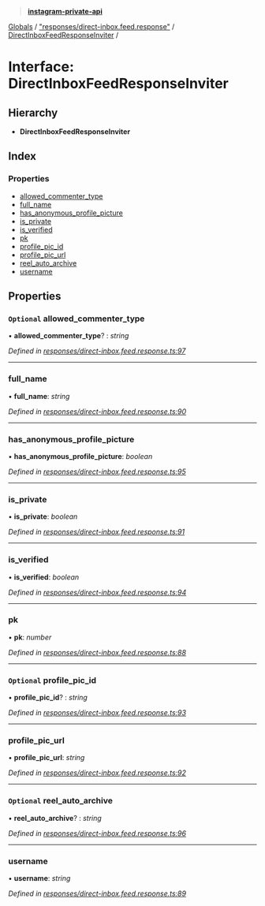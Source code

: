 > **[instagram-private-api](../README.md)**

[Globals](../README.md) / ["responses/direct-inbox.feed.response"](../modules/_responses_direct_inbox_feed_response_.md) / [DirectInboxFeedResponseInviter](_responses_direct_inbox_feed_response_.directinboxfeedresponseinviter.md) /

# Interface: DirectInboxFeedResponseInviter

## Hierarchy

* **DirectInboxFeedResponseInviter**

## Index

### Properties

* [allowed_commenter_type](_responses_direct_inbox_feed_response_.directinboxfeedresponseinviter.md#optional-allowed_commenter_type)
* [full_name](_responses_direct_inbox_feed_response_.directinboxfeedresponseinviter.md#full_name)
* [has_anonymous_profile_picture](_responses_direct_inbox_feed_response_.directinboxfeedresponseinviter.md#has_anonymous_profile_picture)
* [is_private](_responses_direct_inbox_feed_response_.directinboxfeedresponseinviter.md#is_private)
* [is_verified](_responses_direct_inbox_feed_response_.directinboxfeedresponseinviter.md#is_verified)
* [pk](_responses_direct_inbox_feed_response_.directinboxfeedresponseinviter.md#pk)
* [profile_pic_id](_responses_direct_inbox_feed_response_.directinboxfeedresponseinviter.md#optional-profile_pic_id)
* [profile_pic_url](_responses_direct_inbox_feed_response_.directinboxfeedresponseinviter.md#profile_pic_url)
* [reel_auto_archive](_responses_direct_inbox_feed_response_.directinboxfeedresponseinviter.md#optional-reel_auto_archive)
* [username](_responses_direct_inbox_feed_response_.directinboxfeedresponseinviter.md#username)

## Properties

### `Optional` allowed_commenter_type

• **allowed_commenter_type**? : *string*

*Defined in [responses/direct-inbox.feed.response.ts:97](https://github.com/dilame/instagram-private-api/blob/3e16058/src/responses/direct-inbox.feed.response.ts#L97)*

___

###  full_name

• **full_name**: *string*

*Defined in [responses/direct-inbox.feed.response.ts:90](https://github.com/dilame/instagram-private-api/blob/3e16058/src/responses/direct-inbox.feed.response.ts#L90)*

___

###  has_anonymous_profile_picture

• **has_anonymous_profile_picture**: *boolean*

*Defined in [responses/direct-inbox.feed.response.ts:95](https://github.com/dilame/instagram-private-api/blob/3e16058/src/responses/direct-inbox.feed.response.ts#L95)*

___

###  is_private

• **is_private**: *boolean*

*Defined in [responses/direct-inbox.feed.response.ts:91](https://github.com/dilame/instagram-private-api/blob/3e16058/src/responses/direct-inbox.feed.response.ts#L91)*

___

###  is_verified

• **is_verified**: *boolean*

*Defined in [responses/direct-inbox.feed.response.ts:94](https://github.com/dilame/instagram-private-api/blob/3e16058/src/responses/direct-inbox.feed.response.ts#L94)*

___

###  pk

• **pk**: *number*

*Defined in [responses/direct-inbox.feed.response.ts:88](https://github.com/dilame/instagram-private-api/blob/3e16058/src/responses/direct-inbox.feed.response.ts#L88)*

___

### `Optional` profile_pic_id

• **profile_pic_id**? : *string*

*Defined in [responses/direct-inbox.feed.response.ts:93](https://github.com/dilame/instagram-private-api/blob/3e16058/src/responses/direct-inbox.feed.response.ts#L93)*

___

###  profile_pic_url

• **profile_pic_url**: *string*

*Defined in [responses/direct-inbox.feed.response.ts:92](https://github.com/dilame/instagram-private-api/blob/3e16058/src/responses/direct-inbox.feed.response.ts#L92)*

___

### `Optional` reel_auto_archive

• **reel_auto_archive**? : *string*

*Defined in [responses/direct-inbox.feed.response.ts:96](https://github.com/dilame/instagram-private-api/blob/3e16058/src/responses/direct-inbox.feed.response.ts#L96)*

___

###  username

• **username**: *string*

*Defined in [responses/direct-inbox.feed.response.ts:89](https://github.com/dilame/instagram-private-api/blob/3e16058/src/responses/direct-inbox.feed.response.ts#L89)*